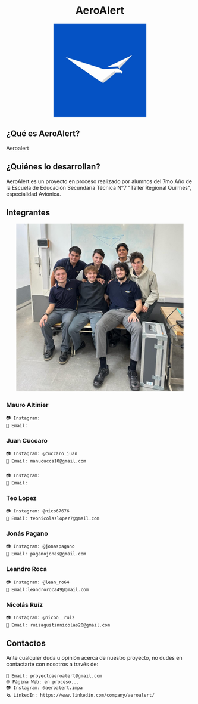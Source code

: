 <div align="center">

# AeroAlert

<img src="logoaeroalert.jpg" alt="Logo proyecto" width="250"/>

</div>

## ¿Qué es AeroAlert?

Aeroalert 

## ¿Quiénes lo desarrollan?
AeroAlert es un proyecto en proceso realizado por alumnos del 7mo Año de la Escuela de Educación Secundaria Técnica N°7 "Taller Regional Quilmes", especialidad Aviónica.

## Integrantes
<div align="center">

<img src="imagengrupal.jpg" alt="Integrantes" width="450"/>

</div>

### Mauro Altinier
    📷 Instagram: 
    📧 Email: 
### Juan Cuccaro
    📷 Instagram: @cuccaro_juan
    📧 Email: manucucca10@gmail.com
### 
    📷 Instagram:
    📧 Email:
### Teo Lopez
    📷 Instagram: @nico67676
    📧 Email: teonicolaslopez7@gmail.com
### Jonás Pagano
    📷 Instagram: @jonaspagano
    📧 Email: paganojonas@gmail.com
### Leandro Roca
    📷 Instagram: @lean_ro64
    📧 Email:leandroroca49@gmail.com 
### Nicolás Ruíz 
    📷 Instagram: @nicoo__ruiz
    📧 Email: ruizagustinnicolas20@gmail.com

## Contactos
Ante cualquier duda u opinión acerca de nuestro proyecto, no dudes en contactarte con nosotros a través de:

    📧 Email: proyectoaeroalert@gmail.com
    🌐 Página Web: en proceso...
    📷 Instagram: @aeroalert.impa
    🗞️ LinkedIn: https://www.linkedin.com/company/aeroalert/
